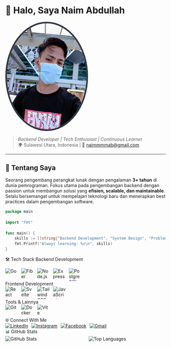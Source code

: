 # 👋 Halo, Saya Naim Abdullah 

<img src="./nm.jpg" alt="Naim Abdullah" width="250" style="border-radius: 50%; border: 5px solid #2E3440"/>

> *Backend Developer | Tech Enthusiast | Continuous Learner*  
> 🌍 Sulawesi Utara, Indonesia | 📧 naimmmmab@gmail.com  

---

## 🚀 Tentang Saya

Seorang pengembang perangkat lunak dengan pengalaman **3+ tahun** di dunia pemrograman. Fokus utama pada pengembangan backend dengan passion untuk membangun solusi yang **efisien, scalable, dan maintainable**. Selalu bersemangat untuk mempelajari teknologi baru dan menerapkan best practices dalam pengembangan software.

```go
package main

import "fmt"

func main() {
    skills := []string{"Backend Development", "System Design", "Problem Solving"}
    fmt.Printf("Always learning: %v\n", skills) 
}
 ```
🛠 Tech Stack
Backend Development
<div style="display: flex; gap: 10px; flex-wrap: wrap;"> <img src="https://skillicons.dev/icons?i=go" alt="Go" width="40" height="40" /> <img src="https://raw.githubusercontent.com/gofiber/docs/master/static/img/logo-dark.svg" alt="Fiber" width="40" height="40" /> <img src="https://skillicons.dev/icons?i=nodejs" alt="Node.js" width="40" height="40" /> <img src="https://skillicons.dev/icons?i=express" alt="Express" width="40" height="40" /> <img src="https://skillicons.dev/icons?i=postgresql" alt="PostgreSQL" width="40" height="40" /> </div>
Frontend Development
<div style="display: flex; gap: 10px; flex-wrap: wrap;"> <img src="https://skillicons.dev/icons?i=react" alt="React" width="40" height="40" /> <img src="https://skillicons.dev/icons?i=svelte" alt="Svelte" width="40" height="40" /> <img src="https://skillicons.dev/icons?i=tailwind" alt="TailwindCSS" width="40" height="40" /> <img src="https://skillicons.dev/icons?i=javascript" alt="JavaScript" width="40" height="40" /> </div>
Tools & Lainnya
<div style="display: flex; gap: 10px; flex-wrap: wrap;"> <img src="https://skillicons.dev/icons?i=git" alt="Git" width="40" height="40" /> <img src="https://skillicons.dev/icons?i=docker" alt="Docker" width="40" height="40" /> <img src="https://skillicons.dev/icons?i=vite" alt="Vite" width="40" height="40" /> </div>
🌐 Connect With Me
<div style="display: flex; gap: 10px;"> <a href="https://linkedin.com/in/yourprofile"> <img src="https://skillicons.dev/icons?i=linkedin" alt="LinkedIn" width="40" height="40" /> </a> <a href="https://www.instagram.com/nm_codig/"> <img src="https://skillicons.dev/icons?i=instagram" alt="Instagram" width="40" height="40" /> </a> <a href="https://www.facebook.com/naimmmmmmmmmmmmmmmmmmmmmmmmmmm"> <img src="https://skillicons.dev/icons?i=facebook" alt="Facebook" width="40" height="40" /> </a> <a href="mailto:naimmmmab@gmail.com"> <img src="https://skillicons.dev/icons?i=gmail" alt="Gmail" width="40" height="40" /> </a> </div>
📊 GitHub Stats
<div style="display: flex; flex-wrap: wrap; gap: 20px;">
    <img src="https://github-readme-stats.vercel.app/api?username=naim787&show_icons=true&theme=radical" alt="GitHub Stats" style="width: 48%" /> 
    <img src="https://github-readme-stats.vercel.app/api/top-langs/?username=naim787&layout=compact&theme=nightowl" alt="Top Languages" style="width: 48%" />
</div>
